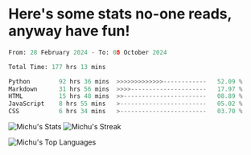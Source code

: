 <h1>Here's some stats no-one reads, anyway have fun!</h1>

<!--START_SECTION:waka-->

```python
From: 28 February 2024 - To: 08 October 2024

Total Time: 177 hrs 13 mins

Python        92 hrs 36 mins  >>>>>>>>>>>>>------------   52.09 %
Markdown      31 hrs 56 mins  >>>>---------------------   17.97 %
HTML          15 hrs 48 mins  >>-----------------------   08.89 %
JavaScript    8 hrs 55 mins   >------------------------   05.02 %
CSS           6 hrs 34 mins   >------------------------   03.70 %
```

<!--END_SECTION:waka-->

![Michu's Stats](https://github-readme-stats.vercel.app/api?username=MichalDakowicz&theme=nord&show_icons=true&hide_border=true&count_private=true&card_width=500px) ![Michu's Streak](https://github-readme-streak-stats.herokuapp.com/?user=MichalDakowicz&theme=nord&hide_border=true&card_width=500px) 

![Michu's Top Languages](https://github-readme-stats.vercel.app/api/top-langs/?username=MichalDakowicz&theme=nord&show_icons=true&hide_border=true&layout=compact&card_width=1000px)
